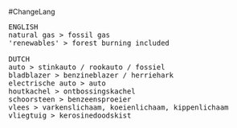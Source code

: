 #ChangeLang

<pre>
ENGLISH
natural gas > fossil gas
'renewables' > forest burning included

DUTCH
auto > stinkauto / rookauto / fossiel
bladblazer > benzineblazer / herriehark
electrische auto > auto
houtkachel > ontbossingskachel
schoorsteen > benzeensproeier
vlees > varkenslichaam, koeienlichaam, kippenlichaam
vliegtuig > kerosinedoodskist
</pre>

